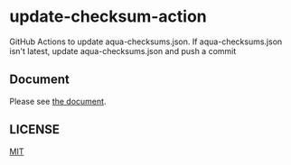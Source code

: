 # update-checksum-action

GitHub Actions to update aqua-checksums.json. If aqua-checksums.json isn't latest, update aqua-checksums.json and push a commit

## Document

Please see [the document](https://aquaproj.github.io/docs/products/update-checksum-action).

## LICENSE

[MIT](LICENSE)
